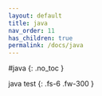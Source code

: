 ```yaml
---
layout: default
title: java
nav_order: 11
has_children: true
permalink: /docs/java
---
```


#java
{: .no_toc }

java test
{: .fs-6 .fw-300 }
